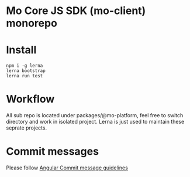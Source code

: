 Mo Core JS SDK (mo-client) monorepo
===================================

Install
========
```
npm i -g lerna
lerna bootstrap
lerna run test
```

Workflow
==========
All sub repo is located under packages/@mo-platform, feel free to
switch directory and work in isolated project. Lerna is just used to maintain these seprate projects.

Commit messages
=================
Please follow [Angular Commit message
guidelines](https://github.com/angular/angular.js/blob/master/CONTRIBUTING.md#commit)
